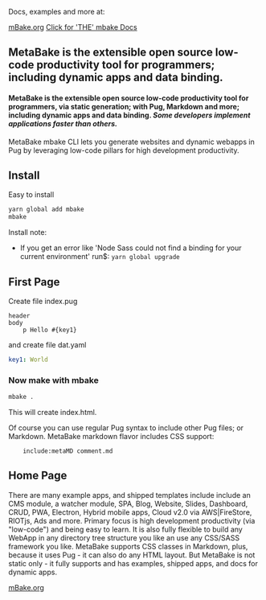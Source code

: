 

Docs, examples and more at:

[mBake.org](http://www.mBake.org)
[Click for 'THE' mbake Docs](http://doc.mBake.org/mbake/)


## MetaBake is the extensible open source low-code productivity tool for programmers; including dynamic apps and data binding.

#### MetaBake is the extensible open source low-code productivity tool for programmers, via static generation; with Pug, Markdown and more; including dynamic apps and data binding. *Some developers implement applications faster than others.*

MetaBake mbake CLI lets you generate websites and dynamic webapps in Pug by leveraging low-code pillars for high development productivity.

## Install

Easy to install

```sh
yarn global add mbake
mbake
```

Install note:
- If you get an error like 'Node Sass could not find a binding for your current environment' 
run$: ``` yarn global upgrade ```

## First Page

Create file index.pug
```pug
header
body
    p Hello #{key1}
```
and create file dat.yaml
```yaml
key1: World
```

### Now make with mbake

```sh
mbake .
```

This will create index.html. 

Of course you can use regular Pug syntax to include other Pug files; or Markdown. MetaBake markdown flavor includes CSS support:
```pug
    include:metaMD comment.md
```

## Home Page

There are many example apps, and shipped templates include include an CMS module, a watcher module, SPA, Blog, Website, Slides, Dashboard, CRUD, PWA, Electron, Hybrid mobile apps, Cloud v2.0 via AWS|FireStore, RIOTjs, Ads and more. 
Primary focus is high development productivity (via "low-code") and being easy to learn. It is also fully flexible to build any WebApp in any directory tree structure you like an use any CSS/SASS framework you like.
MetaBake supports CSS classes in Markdown, plus, because it uses Pug - it can also do any HTML layout. But MetaBake is not static only - it fully supports and has examples, shipped apps, and docs for dynamic apps.

[mBake.org](http://www.mBake.org)

